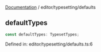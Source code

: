 [Documentation](../../modules.md) / editor/typesetting/defaults

## defaultTypes

```ts
const defaultTypes: TypesetTypes;
```

Defined in: editor/typesetting/defaults.ts:6
